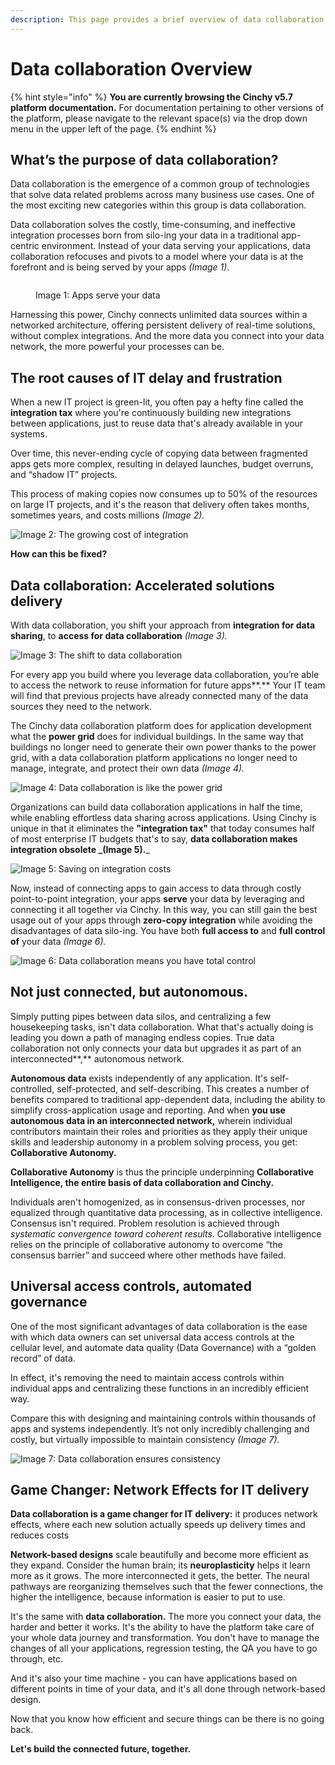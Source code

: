 ```yaml
---
description: This page provides a brief overview of data collaboration
---
```


# Data collaboration Overview

{% hint style="info" %}
**You are currently browsing the Cinchy v5.7 platform documentation.** For documentation pertaining to other versions of the platform, please navigate to the relevant space(s) via the drop down menu in the upper left of the page.
{% endhint %}

## What’s the purpose of data collaboration?

Data collaboration is the emergence of a common group of technologies that solve data related problems across many business use cases. One of the most exciting new categories within this group is data collaboration.

Data collaboration solves the costly, time-consuming, and ineffective integration processes born from silo-ing your data in a traditional app-centric environment. Instead of your data serving your applications, data collaboration refocuses and pivots to a model where your data is at the forefront and is being served by your apps _(Image 1)._



<figure><img src=".gitbook/assets/image (366).png" alt=""><figcaption><p>Image 1: Apps serve your data</p></figcaption></figure>

Harnessing this power, Cinchy connects unlimited data sources within a networked architecture, offering persistent delivery of real-time solutions, without complex integrations. And the more data you connect into your data network, the more powerful your processes can be.

## The root causes of IT delay and frustration

When a new IT project is green-lit, you often pay a hefty fine called the **integration tax** where you're continuously building new integrations between applications, just to reuse data that's already available in your systems.

Over time, this never-ending cycle of copying data between fragmented apps gets more complex, resulting in delayed launches, budget overruns, and “shadow IT” projects.

This process of making copies now consumes up to 50% of the resources on large IT projects, and it's the reason that delivery often takes months, sometimes years, and costs millions _(Image 2)._

![Image 2: The growing cost of integration](<.gitbook/assets/image (141).png>)

**How can this be fixed?**

## Data collaboration: **Accelerated solutions delivery**

With data collaboration, you shift your approach from **integration for data sharing**, to **access for data collaboration** _(Image 3)._

![Image 3: The shift to data collaboration](https://lh5.googleusercontent.com/DSJwTLfBWBIWtzTE5qyNKqHOmRL85PcXYUNQuGFhcGzIWefJnqtaGEdoc\_AfaECMp2cHvnqnQIWaBI8qvkOmgjC0ID74szGLBDnCAsbHo03JseWF-VfHC4szvyjP66PaQB9UCQ9w)

For every app you build where you leverage data collaboration, you’re able to access the network to reuse information for future apps**.** Your IT team will find that previous projects have already connected many of the data sources they need to the network.

The Cinchy data collaboration platform does for application development what the **power grid** does for individual buildings. In the same way that buildings no longer need to generate their own power thanks to the power grid, with a data collaboration platform applications no longer need to manage, integrate, and protect their own data _(Image 4)._



![Image 4: Data collaboration is like the power grid](<.gitbook/assets/image (99).png>)


Organizations can build data collaboration applications in half the time, while enabling effortless data sharing across applications. Using Cinchy is unique in that it eliminates the **"integration tax"** that today consumes half of most enterprise IT budgets  that's to say, **data collaboration makes integration obsolete **_**(Image 5).**_


![Image 5: Saving on integration costs](<.gitbook/assets/image (97).png>)

Now, instead of connecting apps to gain access to data through costly point-to-point integration, your apps **serve** your data by leveraging and connecting it all together via Cinchy. In this way, you can still gain the best usage out of your apps through **zero-copy integration** while avoiding the disadvantages of data silo-ing. You have both **full access to** and **full control of** your data _(Image 6)._



![Image 6: Data collaboration means you have total control](<.gitbook/assets/image (601).png>)

## Not just connected, but autonomous.

​Simply putting pipes between data silos, and centralizing a few housekeeping tasks, isn't data collaboration. What that's actually doing is leading you down a path of managing endless copies. True data collaboration not only connects your data but upgrades it as part of an interconnected**,** autonomous network.

**Autonomous data** exists independently of any application. It's self-controlled, self-protected, and self-describing. This creates a number of benefits compared to traditional app-dependent data, including the ability to simplify cross-application usage and reporting. And when **you use autonomous data in an interconnected network,** wherein individual contributors maintain their roles and priorities as they apply their unique skills and leadership autonomy in a problem solving process, you get: **Collaborative Autonomy.**

**Collaborative Autonomy** is thus the principle underpinning **Collaborative Intelligence, the entire basis of data collaboration and Cinchy.**

Individuals aren't homogenized, as in consensus-driven processes, nor equalized through quantitative data processing, as in collective intelligence. Consensus isn't required. Problem resolution is achieved through _systematic convergence toward coherent results._ Collaborative intelligence relies on the principle of collaborative autonomy to overcome “the consensus barrier” and succeed where other methods have failed.

## Universal access controls, automated governance

One of the most significant advantages of data collaboration is the ease with which data owners can set universal data access controls at the cellular level, and automate data quality (Data Governance) with a “golden record” of data.

In effect, it's removing the need to maintain access controls within individual apps and centralizing these functions in an incredibly efficient way.

Compare this with designing and maintaining controls within thousands of apps and systems independently. It’s not only incredibly challenging and costly, but virtually impossible to maintain consistency _(Image 7)._

![Image 7: Data collaboration ensures consistency](<.gitbook/assets/image (376).png>)

## Game Changer: Network Effects for IT delivery

**Data collaboration is a game changer for IT delivery:** it produces network effects, where each new solution actually speeds up delivery times and reduces costs

**Network-based designs** scale beautifully and become more efficient as they expand. Consider the human brain; its **neuroplasticity** helps it learn more as it grows. The more interconnected it gets, the better. The neural pathways are reorganizing themselves such that the fewer connections, the higher the intelligence, because information is easier to put to use.

It's the same with **data collaboration.** The more you connect your data, the harder and better it works. It's the ability to have the platform take care of your whole data journey and transformation. You don't have to manage the changes of all your applications, regression testing, the QA you have to go through, etc.

And it's also your time machine - you can have applications based on different points in time of your data, and it's all done through network-based design.

Now that you know how efficient and secure things can be there is no going back.

**Let's build the connected future, together.**
